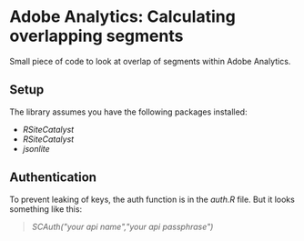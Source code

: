 # Adobe Analytics: Calculating overlapping segments
Small piece of code to look at overlap of segments within Adobe Analytics.

## Setup
The library assumes you have the following packages installed:
 * _RSiteCatalyst_
 * _RSiteCatalyst_
 * _jsonlite_

## Authentication
To prevent leaking of keys, the auth function is in the _auth.R_ file. But it looks something like this:
> _SCAuth("your api name","your api passphrase")_

##
